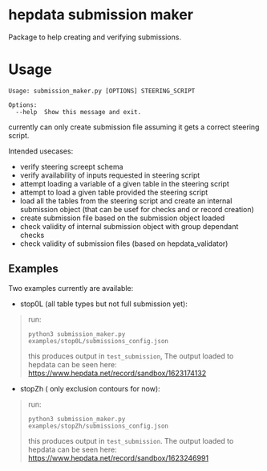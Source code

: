 # hepdata submission maker

Package to help creating and verifying submissions.

# Usage

```
Usage: submission_maker.py [OPTIONS] STEERING_SCRIPT

Options:
  --help  Show this message and exit.
```

currently can only create submission file assuming it gets a correct steering script. 

Intended usecases:

* verify steering screept schema
* verify availability of inputs requested in steering script
* attempt loading a variable of a given table in the steering script 
* attempt to load a given table provided the steering script
* load all the tables from the steering script and create an internal submission object (that can be usef for checks and or record creation)
* create submission file based on the submission object loaded
* check validity of internal submission object with group dependant checks
* check validity of submission files (based on hepdata_validator) 

## Examples

Two examples currently are available:
* stop0L (all table types but not full submission yet):
> run:
> ```
> python3 submission_maker.py examples/stop0L/submissions_config.json
> ```
> this produces output in `test_submission`,
> The output loaded to hepdata can be seen here: https://www.hepdata.net/record/sandbox/1623174132

* stopZh ( only exclusion contours for now):
> run:
> ```
> python3 submission_maker.py examples/stopZh/submissions_config.json
> ```
> this produces output in `test_submission`.
> The output loaded to hepdata can be seen here:
> https://www.hepdata.net/record/sandbox/1623246991

